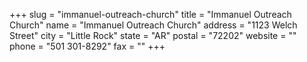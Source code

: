 +++
slug = "immanuel-outreach-church"
title = "Immanuel Outreach Church"
name = "Immanuel Outreach Church"
address = "1123 Welch Street"
city = "Little Rock"
state = "AR"
postal = "72202"
website = ""
phone = "501 301-8292"
fax = ""
+++
